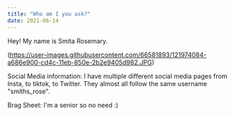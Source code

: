 ```yaml
---
title: "Who am I you ask?"
date: 2021-06-14
---
```



Hey! My name is Smita Rosemary.

(https://user-images.githubusercontent.com/66581893/121974084-a686e900-cd4c-11eb-850e-2b2e9405d982.JPG)

Social Media information: I have multiple different social media pages from Insta, to tiktok, to Twitter. They almost all follow the same username "smiths_rose".

Brag Sheet: I'm a senior so no need :)
